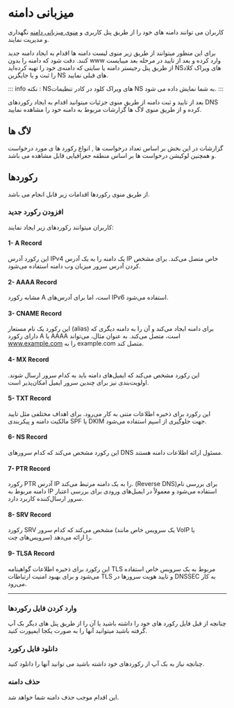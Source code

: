 # میزبانی دامنه

کاربران می توانند دامنه های خود را از طریق پنل کاربری و [منوی میزبانی دامنه](https://panel.virakcloud.com/dns/list) نگهداری و مدیریت نمایند.

<DarkModeImage
  dark-src="/images/guides/fa/dark/dns/create-domain.webp"
  light-src="/images/guides/fa/light/dns/create-domain.webp"
  alt="Domain Hosting"
/>


برای این منظور میتوانند از طریق زیر منوی لیست دامنه ها اقدام به ایجاد دامنه جدید کنند.
دقت شود که دامنه را بدون www وارد کرده  و بعد از تایید در مرحله بعد میبایست از طریق پنل رجیستر دامنه یا سایتی که دامنه‌ی خود را تهیه کرده‌اید NSهای ویراک کلاد را ثبت و یا جایگزین NS های قبلی نمایید.

<DarkModeImage
  dark-src="/images/guides/fa/dark/dns/add-domain.webp"
  light-src="/images/guides/fa/light/dns/add-domain.webp"
  alt="Enter Domain"
/>


::: info نکته :
 NSهای ویراک کلود در کادر تنظیمات NS به شما نمایش داده می شود.
 <DarkModeImage
  dark-src="/images/guides/fa/dark/dns/add-ns.webp"
  light-src="/images/guides/fa/light/dns/add-ns.webp"
  alt="Add NS"
/>
:::


بعد از تایید و ثبت دامنه از طریق منوی جزئیات میتوانید اقدام به ایجاد رکوردهای DNS کرده و از طریق منوی لاگ ها گزارشات مربوط به دامنه خود را مشاهده نمایید.

## لاگ ها
گزارشات در این بخش بر اساس تعداد درخواست ها , انواع رکورد ها ی مورد درخواست و همچنین لوکیشن درخواست ها بر اساس منطقه جغرافیایی قابل مشاهده می باشد.

 <DarkModeImage
  dark-src="/images/guides/fa/dark/dns/log.webp"
  light-src="/images/guides/fa/light/dns/log.webp"
  alt="DNS Logs"
/>

## رکوردها

 <DarkModeImage
  dark-src="/images/guides/fa/dark/dns/records.webp"
  light-src="/images/guides/fa/light/dns/records.webp"
  alt="DNS Records"
/>

از طریق منوی رکوردها اقدامات زیر قابل انجام می باشد.
### افزودن رکورد جدید
 کاربران میتوانند رکوردهای زیر ایجاد نمایند:

  #### 1- A Record
   این رکورد آدرس IPv4 یک دامنه را به یک آدرس IP خاص متصل می‌کند. برای مشخص کردن آدرس سرور میزبان وب دامنه استفاده می‌شود.

 #### 2- AAAA Record
  مشابه رکورد A است، اما برای آدرس‌های IPv6 استفاده می‌شود.

 #### 3- CNAME Record
 این رکورد یک نام مستعار (alias) برای دامنه ایجاد می‌کند و آن را به دامنه دیگری که دارای رکورد A یا AAAA است، متصل می‌کند. به عنوان مثال، می‌تواند www.example.com را به example.com متصل کند.

 #### 4- MX Record
 این رکورد مشخص می‌کند که ایمیل‌های دامنه باید به کدام سرور ارسال شوند. اولویت‌بندی نیز برای چندین سرور ایمیل امکان‌پذیر است.

 #### 5- TXT Record
 این رکورد برای ذخیره اطلاعات متنی به کار می‌رود. برای اهداف مختلفی مثل تایید مالکیت دامنه و پیکربندی SPF یا DKIM جهت جلوگیری از اسپم استفاده می‌شود.

 #### 6- NS Record
 این رکورد مشخص می‌کند که کدام سرورهای DNS مسئول ارائه اطلاعات دامنه هستند.

 #### 7- PTR Record
 رکورد PTR آدرس IP را به یک دامنه مرتبط می‌کند.  (Reverse DNS)برای بررسی نام دامنه مربوط به IP استفاده می‌شود و معمولاً در ایمیل‌های ورودی برای بررسی اعتبار سرور ارسال‌کننده کاربرد دارد.

 #### 8- SRV Record
 رکورد SRV مشخص می‌کند که کدام سرور (یک سرویس خاص مانند VoIP یا سرویس‌های چت) را ارائه می‌دهد.

 #### 9- TLSA Record
 این رکورد برای ذخیره اطلاعات گواهینامه TLS مربوط به یک سرویس خاص استفاده می‌شود و برای بهبود امنیت ارتباطات TLS و تایید هویت سرورها در DNSSEC به کار می‌رود.

---

### وارد کردن فایل رکوردها
چنانچه از قبل فایل رکورد های خود را داشته باشید یا آن را از طریق پنل های دیگر بک آپ گرفته باشید میتوانید آنها را به صورت یکجا ایمپورت کنید.

### دانلود فایل رکورد
چنانچه نیاز به بک آپ از رکوردهای خود داشته باشید می توانید آنها را دانلود کنید.

### حذف دامنه
این اقدام موجب حذف دامنه شما خواهد شد.
